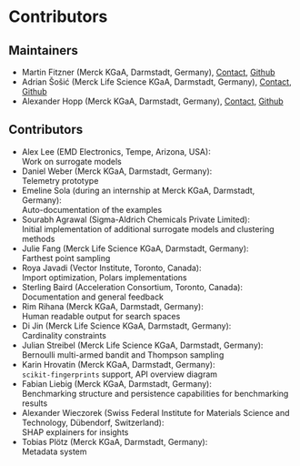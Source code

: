 # Contributors

## Maintainers
- Martin Fitzner (Merck KGaA, Darmstadt, Germany), [Contact](mailto:martin.fitzner@merckgroup.com), [Github](https://github.com/Scienfitz)
- Adrian Šošić (Merck Life Science KGaA, Darmstadt, Germany), [Contact](mailto:adrian.sosic@merckgroup.com), [Github](https://github.com/AdrianSosic)
- Alexander Hopp (Merck KGaA, Darmstadt, Germany), [Contact](mailto:alexander.hopp@merckgroup.com), [Github](https://github.com/AVHopp)

## Contributors
- Alex Lee (EMD Electronics, Tempe, Arizona, USA):\
  Work on surrogate models
- Daniel Weber (Merck KGaA, Darmstadt, Germany):\
  Telemetry prototype
- Emeline Sola (during an internship at Merck KGaA, Darmstadt, Germany):\
  Auto-documentation of the examples
- Sourabh Agrawal (Sigma-Aldrich Chemicals Private Limited):\
  Initial implementation of additional surrogate models and clustering methods
- Julie Fang (Merck Life Science KGaA, Darmstadt, Germany):\
  Farthest point sampling
- Roya Javadi (Vector Institute, Toronto, Canada):\
  Import optimization, Polars implementations
- Sterling Baird (Acceleration Consortium, Toronto, Canada):\
  Documentation and general feedback
- Rim Rihana (Merck KGaA, Darmstadt, Germany):\
  Human readable output for search spaces
- Di Jin (Merck Life Science KGaA, Darmstadt, Germany):\
  Cardinality constraints
- Julian Streibel (Merck Life Science KGaA, Darmstadt, Germany):\
  Bernoulli multi-armed bandit and Thompson sampling
- Karin Hrovatin (Merck KGaA, Darmstadt, Germany):\
  `scikit-fingerprints` support, API overview diagram
- Fabian Liebig (Merck KGaA, Darmstadt, Germany):\
  Benchmarking structure and persistence capabilities for benchmarking results
- Alexander Wieczorek (Swiss Federal Institute for Materials Science and Technology, Dübendorf, Switzerland):\
  SHAP explainers for insights
- Tobias Plötz (Merck KGaA, Darmstadt, Germany):\
  Metadata system
